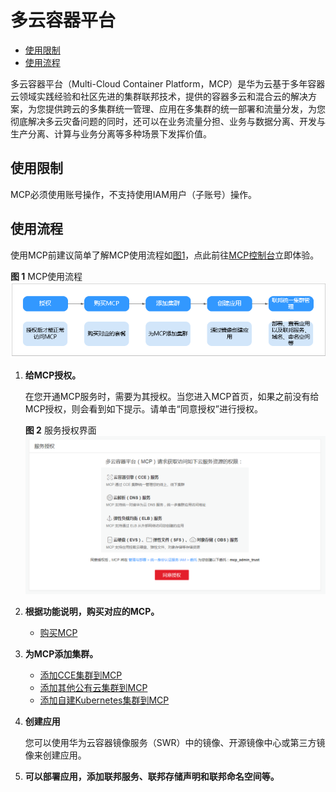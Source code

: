 # 多云容器平台<a name="cce_01_0156"></a>

-   [使用限制](#section1115453710399)
-   [使用流程](#section8108171814011)

多云容器平台（Multi-Cloud Container Platform，MCP）是华为云基于多年容器云领域实践经验和社区先进的集群联邦技术，提供的容器多云和混合云的解决方案，为您提供跨云的多集群统一管理、应用在多集群的统一部署和流量分发，为您彻底解决多云灾备问题的同时，还可以在业务流量分担、业务与数据分离、开发与生产分离、计算与业务分离等多种场景下发挥价值。

## 使用限制<a name="section1115453710399"></a>

MCP必须使用账号操作，不支持使用IAM用户（子账号）操作。

## 使用流程<a name="section8108171814011"></a>

使用MCP前建议简单了解MCP使用流程如[图1](#fig121122372511)，点此前往[MCP控制台](https://console.huaweicloud.com/mcp)立即体验。

**图 1**  MCP使用流程<a name="fig121122372511"></a>  
![](figures/MCP使用流程.png "MCP使用流程")

1.  **给MCP授权。**

    在您开通MCP服务时，需要为其授权。当您进入MCP首页，如果之前没有给MCP授权，则会看到如下提示。请单击“同意授权”进行授权。

    **图 2**  服务授权界面<a name="fig10499152710129"></a>  
    ![](figures/服务授权界面.png "服务授权界面")

2.  **根据功能说明，购买对应的MCP。**
    -   [购买MCP](https://support.huaweicloud.com/usermanual-mcp/mcp_01_0004.html)

3.  **为MCP添加集群。**
    -   [添加CCE集群到MCP](https://support.huaweicloud.com/usermanual-mcp/mcp_01_0006.html)
    -   [添加其他公有云集群到MCP](https://support.huaweicloud.com/usermanual-mcp/mcp_01_0007.html)
    -   [添加自建Kubernetes集群到MCP](https://support.huaweicloud.com/usermanual-mcp/mcp_01_0008.html)

4.  **创建应用**

    您可以使用华为云容器镜像服务（SWR）中的镜像、开源镜像中心或第三方镜像来创建应用。

5.  **可以部署应用，添加联邦服务、联邦存储声明和联邦命名空间等。**

